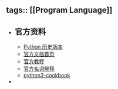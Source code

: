 tags:: [[Program Language]]
---

- ## 官方资料
	- [Python 历史版本](https://www.python.org/ftp/python/)
	- [官方文档首页](https://docs.python.org/3/index.html)
	- [官方教程](https://docs.python.org/3/tutorial/index.html)
	- [官方名词解释](https://docs.python.org/3/glossary.html)
	- [python3-cookbook](https://python3-cookbook.readthedocs.io/zh_CN/latest/index.html)
-